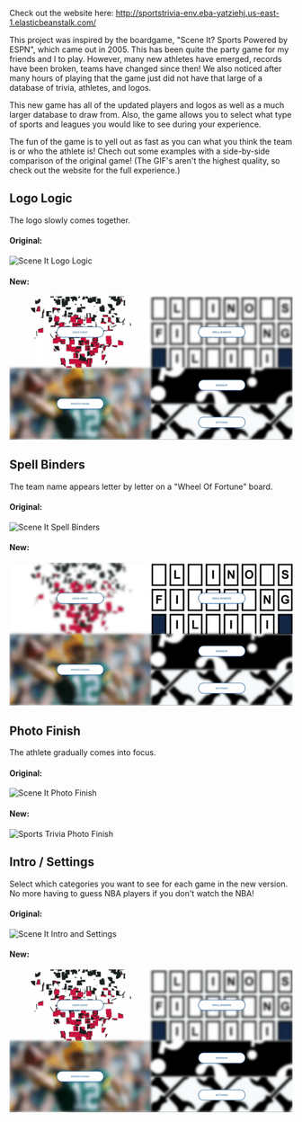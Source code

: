 Check out the website here: http://sportstrivia-env.eba-yatziehj.us-east-1.elasticbeanstalk.com/

This project was inspired by the boardgame, "Scene It? Sports Powered by ESPN", which came out in 2005. This has been quite the party game for my friends and I to play. However, many new athletes have emerged, records have been broken, teams have changed since then! We also noticed after many hours of playing that the game just did not have that large of a database of trivia, athletes, and logos.

This new game has all of the updated players and logos as well as a much larger database to draw from. Also, the game allows you to select what type of sports and leagues you would like to see during your experience. 

The fun of the game is to yell out as fast as you can what you think the team is or who the athlete is! Chech out some examples with a side-by-side comparison of the original game! 
(The GIF's aren't the highest quality, so check out the website for the full experience.)


## Logo Logic 
The logo slowly comes together. 

#### Original: 
![Scene It Logo Logic](demo/logologic.gif)


#### New:
![Sports Trivia Logo Logic](demo/st_logologic.gif)


## Spell Binders 
The team name appears letter by letter on a "Wheel Of Fortune" board.

#### Original: 
![Scene It Spell Binders](demo/spellbinders.gif)


#### New:
![Sports Trivia Spell Binders](demo/st_spellbinders.gif)

## Photo Finish
The athlete gradually comes into focus. 

#### Original: 
![Scene It Photo Finish](demo/photofinish.gif)


#### New:
![Sports Trivia Photo Finish](demo/photifinish.gif)

## Intro / Settings 
Select which categories you want to see for each game in the new version. No more having to guess NBA players if you don't watch the NBA!

#### Original: 
![Scene It Intro and Settings](demo/intro.gif)


#### New:
![Sports Trivia Intro and Settings](demo/st_intro.gif)
